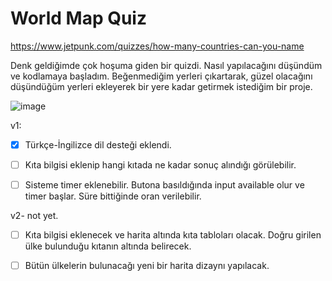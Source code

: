 # World Map Quiz

https://www.jetpunk.com/quizzes/how-many-countries-can-you-name 

Denk geldiğimde çok hoşuma giden bir quizdi. Nasıl yapılacağını düşündüm ve kodlamaya başladım. Beğenmediğim yerleri çıkartarak, güzel olacağını düşündüğüm yerleri ekleyerek bir yere kadar getirmek istediğim bir proje. 


![image](https://user-images.githubusercontent.com/70078389/159091824-54914fc4-0c22-4e40-a30e-c39bf5afdfce.png)

v1:
- [X] Türkçe-İngilizce dil desteği eklendi. 
- [ ] Kıta bilgisi eklenip hangi kıtada ne kadar sonuç alındığı görülebilir.
- [ ] Sisteme timer eklenebilir. Butona basıldığında input available olur ve timer başlar. Süre bittiğinde oran verilebilir.



v2- not yet.
- [ ] Kıta bilgisi eklenecek ve harita altında kıta tabloları olacak. Doğru girilen ülke bulunduğu kıtanın altında belirecek.
- [ ] Bütün ülkelerin bulunacağı yeni bir harita dizaynı yapılacak.

